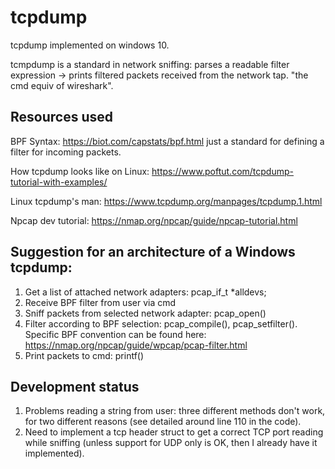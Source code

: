# tcpdump
tcpdump implemented on windows 10.

tcmpdump is a standard in network sniffing: parses a readable filter expression -> prints filtered packets received from the network tap. "the cmd equiv of wireshark".

Resources used
-

BPF Syntax: https://biot.com/capstats/bpf.html just a standard for defining a filter for incoming packets.

How tcpdump looks like on Linux: https://www.poftut.com/tcpdump-tutorial-with-examples/

Linux tcpdump's man: https://www.tcpdump.org/manpages/tcpdump.1.html

Npcap dev tutorial: https://nmap.org/npcap/guide/npcap-tutorial.html


Suggestion for an architecture of a Windows tcpdump:
-
1. Get a list of attached network adapters: pcap_if_t *alldevs;
2. Receive BPF filter from user via cmd
3. Sniff packets from selected network adapter: pcap_open()
4. Filter according to BPF selection: pcap_compile(), pcap_setfilter(). Specific BPF convention can be found here: https://nmap.org/npcap/guide/wpcap/pcap-filter.html
5. Print packets to cmd: printf()

Development status
-
1. Problems reading a string from user: three different methods don't work, for two different reasons (see detailed around line 110 in the code).
2. Need to implement a tcp header struct to get a correct TCP port reading while sniffing (unless support for UDP only is OK, then I already have it implemented).
